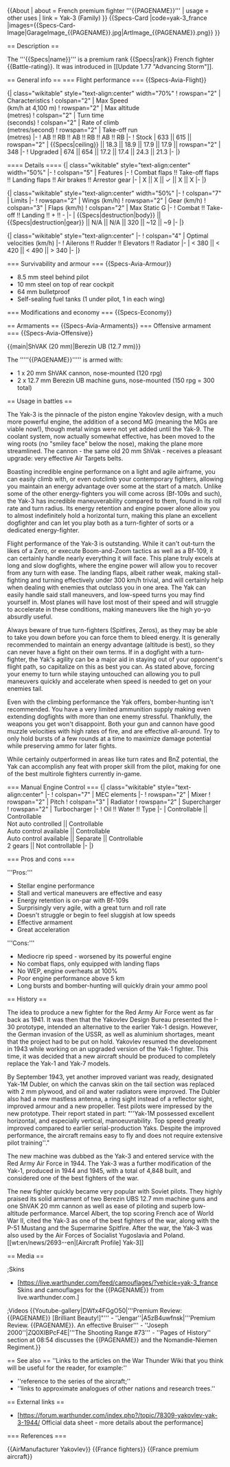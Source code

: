 {{About
| about = French premium fighter '''{{PAGENAME}}'''
| usage = other uses
| link = Yak-3 (Family)
}}
{{Specs-Card
|code=yak-3_france
|images={{Specs-Card-Image|GarageImage_{{PAGENAME}}.jpg|ArtImage_{{PAGENAME}}.png}}
}}

== Description ==
<!-- ''In the description, the first part should be about the history of and the creation and combat usage of the aircraft, as well as its key features. In the second part, tell the reader about the aircraft in the game. Insert a screenshot of the vehicle, so that if the novice player does not remember the vehicle by name, he will immediately understand what kind of vehicle the article is talking about.'' -->
The '''{{Specs|name}}''' is a premium rank {{Specs|rank}} French fighter {{Battle-rating}}. It was introduced in [[Update 1.77 "Advancing Storm"]].

== General info ==
=== Flight performance ===
{{Specs-Avia-Flight}}
<!-- ''Describe how the aircraft behaves in the air. Speed, manoeuvrability, acceleration and allowable loads - these are the most important characteristics of the vehicle.'' -->

{| class="wikitable" style="text-align:center" width="70%"
! rowspan="2" | Characteristics
! colspan="2" | Max Speed<br>(km/h at 4,100 m)
! rowspan="2" | Max altitude<br>(metres)
! colspan="2" | Turn time<br>(seconds)
! colspan="2" | Rate of climb<br>(metres/second)
! rowspan="2" | Take-off run<br>(metres)
|-
! AB !! RB !! AB !! RB !! AB !! RB
|-
! Stock
| 633 || 615 || rowspan="2" | {{Specs|ceiling}} || 18.3 || 18.9 || 17.9 || 17.9 || rowspan="2" | 348
|-
! Upgraded
| 674 || 654 || 17.2 || 17.4 || 24.3 || 21.3
|-
|}

==== Details ====
{| class="wikitable" style="text-align:center" width="50%"
|-
! colspan="5" | Features
|-
! Combat flaps !! Take-off flaps !! Landing flaps !! Air brakes !! Arrestor gear
|-
| X || X || ✓ || X || X     <!-- ✓ -->
|-
|}

{| class="wikitable" style="text-align:center" width="50%"
|-
! colspan="7" | Limits
|-
! rowspan="2" | Wings (km/h)
! rowspan="2" | Gear (km/h)
! colspan="3" | Flaps (km/h)
! colspan="2" | Max Static G
|-
! Combat !! Take-off !! Landing !! + !! -
|-
| {{Specs|destruction|body}} || {{Specs|destruction|gear}} || N/A || N/A || 320 || ~12 || ~9
|-
|}

{| class="wikitable" style="text-align:center"
|-
! colspan="4" | Optimal velocities (km/h)
|-
! Ailerons !! Rudder !! Elevators !! Radiator
|-
| < 380 || < 420 || < 490 || > 340
|-
|}

=== Survivability and armour ===
{{Specs-Avia-Armour}}
<!-- ''Examine the survivability of the aircraft. Note how vulnerable the structure is and how secure the pilot is, whether the fuel tanks are armoured, etc. Describe the armour, if there is any, and also mention the vulnerability of other critical aircraft systems.'' -->

* 8.5 mm steel behind pilot
* 10 mm steel on top of rear cockpit
* 64 mm bulletproof
* Self-sealing fuel tanks (1 under pilot, 1 in each wing)

=== Modifications and economy ===
{{Specs-Economy}}

== Armaments ==
{{Specs-Avia-Armaments}}
=== Offensive armament ===
{{Specs-Avia-Offensive}}
<!-- ''Describe the offensive armament of the aircraft, if any. Describe how effective the cannons and machine guns are in a battle, and also what belts or drums are better to use. If there is no offensive weaponry, delete this subsection.'' -->
{{main|ShVAK (20 mm)|Berezin UB (12.7 mm)}}

The '''''{{PAGENAME}}''''' is armed with:

* 1 x 20 mm ShVAK cannon, nose-mounted (120 rpg)
* 2 x 12.7 mm Berezin UB machine guns, nose-mounted (150 rpg = 300 total)

== Usage in battles ==
<!-- ''Describe the tactics of playing in the aircraft, the features of using aircraft in a team and advice on tactics. Refrain from creating a "guide" - do not impose a single point of view, but instead, give the reader food for thought. Examine the most dangerous enemies and give recommendations on fighting them. If necessary, note the specifics of the game in different modes (AB, RB, SB).'' -->
The Yak-3 is the pinnacle of the piston engine Yakovlev design, with a much more powerful engine, the addition of a second MG (meaning the MGs are viable now!), though metal wings were not yet added until the Yak-9.  The coolant system, now actually somewhat effective, has been moved to the wing roots (no "smiley face" below the nose), making the plane more streamlined. The cannon - the same old 20 mm ShVak - receives a pleasant upgrade: very effective Air Targets belts.

Boasting incredible engine performance on a light and agile airframe, you can easily climb with, or even outclimb your contemporary fighters, allowing you maintain an energy advantage over some at the start of a match. Unlike some of the other energy-fighters you will come across (Bf-109s and such), the Yak-3 has incredible maneuverability compared to them, found in its roll rate and turn radius. Its energy retention and engine power alone allow you to almost indefinitely hold a horizontal turn, making this plane an excellent dogfighter and can let you play both as a turn-fighter of sorts or a dedicated energy-fighter.

Flight performance of the Yak-3 is outstanding. While it can't out-turn the likes of a Zero, or execute Boom-and-Zoom tactics as well as a Bf-109, it can certainly handle nearly everything it will face. This plane truly excels at long and slow dogfights, where the engine power will allow you to recover from any turn with ease. The landing flaps, albeit rather weak, making stall-fighting and turning effectively under 300 km/h trivial, and will certainly help when dealing with enemies that outclass you in one area. The Yak can easily handle said stall maneuvers, and low-speed turns you may find yourself in. Most planes will have lost most of their speed and will struggle to accelerate in these conditions, making maneuvers like the high yo-yo absurdly useful.

Always beware of true turn-fighters (Spitfires, Zeros), as they may be able to take you down before you can force them to bleed energy. It is generally recommended to maintain an energy advantage (altitude is best), so they can never have a fight on their own terms. If in a dogfight with a turn-fighter, the Yak's agility can be a major aid in staying out of your opponent's flight path, so capitalize on this as best you can. As stated above, forcing your enemy to turn while staying untouched can allowing you to pull maneuvers quickly and accelerate when speed is needed to get on your enemies tail.

Even with the climbing performance the Yak offers, bomber-hunting isn't recommended. You have a very limited ammunition supply making even extending dogfights with more than one enemy stressful. Thankfully, the weapons you get won't disappoint. Both your gun and cannon have good muzzle velocities with high rates of fire, and are effective all-around. Try to only hold bursts of a few rounds at a time to maximize damage potential while preserving ammo for later fights.

While certainly outperformed in areas like turn rates and BnZ potential, the Yak can accomplish any feat with proper skill from the pilot, making for one of the best multirole fighters currently in-game.

=== Manual Engine Control ===
{| class="wikitable" style="text-align:center"
|-
! colspan="7" | MEC elements
|-
! rowspan="2" | Mixer
! rowspan="2" | Pitch
! colspan="3" | Radiator
! rowspan="2" | Supercharger
! rowspan="2" | Turbocharger
|-
! Oil !! Water !! Type
|-
| Controllable || Controllable<br>Not auto controlled || Controllable<br>Auto control available || Controllable<br>Auto control available || Separate || Controllable<br>2 gears || Not controllable
|-
|}

=== Pros and cons ===
<!-- ''Summarise and briefly evaluate the vehicle in terms of its characteristics and combat effectiveness. Mark its pros and cons in the bulleted list. Try not to use more than 6 points for each of the characteristics. Avoid using categorical definitions such as "bad", "good" and the like - use substitutions with softer forms such as "inadequate" and "effective".'' -->

'''Pros:'''

* Stellar engine performance
* Stall and vertical maneuvers are effective and easy
* Energy retention is on-par with Bf-109s
* Surprisingly very agile, with a great turn and roll rate
* Doesn't struggle or begin to feel sluggish at low speeds
* Effective armament
* Great acceleration

'''Cons:'''

* Mediocre rip speed - worsened by its powerful engine
* No combat flaps, only equipped with landing flaps
* No WEP, engine overheats at 100%
* Poor engine performance above 5 km
* Long bursts and bomber-hunting will quickly drain your ammo pool

== History ==
<!-- ''Describe the history of the creation and combat usage of the aircraft in more detail than in the introduction. If the historical reference turns out to be too long, take it to a separate article, taking a link to the article about the vehicle and adding a block "/History" (example: <nowiki>https://wiki.warthunder.com/(Vehicle-name)/History</nowiki>) and add a link to it here using the <code>main</code> template. Be sure to reference text and sources by using <code><nowiki><ref></ref></nowiki></code>, as well as adding them at the end of the article with <code><nowiki><references /></nowiki></code>. This section may also include the vehicle's dev blog entry (if applicable) and the in-game encyclopedia description (under <code><nowiki>=== In-game description ===</nowiki></code>, also if applicable).'' -->

The idea to produce a new fighter for the Red Army Air Force went as far back as 1941. It was then that the Yakovlev Design Bureau presented the I-30 prototype, intended an alternative to the earlier Yak-1 design. However, the German invasion of the USSR, as well as aluminium shortages, meant that the project had to be put on hold. Yakovlev resumed the development in 1943 while working on an upgraded version of the Yak-1 fighter. This time, it was decided that a new aircraft should be produced to completely replace the Yak-1 and Yak-7 models.

By September 1943, yet another improved variant was ready, designated Yak-1M Dubler, on which the canvas skin on the tail section was replaced with 2 mm plywood, and oil and water radiators were improved. The Dubler also had a new mastless antenna, a ring sight instead of a reflector sight, improved armour and a new propeller. Test pilots were impressed by the new prototype. Their report stated in part: "''Yak-1M possessed excellent horizontal, and especially vertical, manoeuvrability. Top speed greatly improved compared to earlier serial-production Yaks. Despite the improved performance, the aircraft remains easy to fly and does not require extensive pilot training''."

The new machine was dubbed as the Yak-3 and entered service with the Red Army Air Force in 1944. The Yak-3 was a further modification of the Yak-1, produced in 1944 and 1945, with a total of 4,848 built, and considered one of the best fighters of the war.

The new fighter quickly became very popular with Soviet pilots. They highly praised its solid armament of two Berezin UBS 12.7 mm machine guns and one ShVAK 20 mm cannon as well as ease of piloting and superb low-altitude performance. Marcel Albert, the top scoring French ace of World War II, cited the Yak-3 as one of the best fighters of the war, along with the P-51 Mustang and the Supermarine Spitfire. After the war, the Yak-3 was also used by the Air Forces of Socialist Yugoslavia and Poland.<ref name="forum">[[wt:en/news/2693--en|[Aircraft Profile] Yak-3]]</ref>

== Media ==
<!-- ''Excellent additions to the article would be video guides, screenshots from the game, and photos.'' -->

;Skins

* [https://live.warthunder.com/feed/camouflages/?vehicle=yak-3_france Skins and camouflages for the {{PAGENAME}} from live.warthunder.com.]

;Videos
{{Youtube-gallery|DWfx4FGgO50|'''Premium Review: {{PAGENAME}} [Brilliant Beauty!]"'''  - ''Jengar''|A5zB4uwfnsk|'''Premium Review. {{PAGENAME}}. An effective Bruiser''' - ''Joseph 2000''|ZQ0XIBPcF4E|'''The Shooting Range #73''' - ''Pages of History'' section at 08:54 discusses the {{PAGENAME}} and the Nomandie-Niemen Regiment.}}

== See also ==
''Links to the articles on the War Thunder Wiki that you think will be useful for the reader, for example:''

* ''reference to the series of the aircraft;''
* ''links to approximate analogues of other nations and research trees.''

== External links ==
<!-- ''Paste links to sources and external resources, such as:''
* ''topic on the official game forum;''
* ''other literature.'' -->

* [https://forum.warthunder.com/index.php?/topic/78309-yakovlev-yak-3-1944/ Official data sheet - more details about the performance]

=== References ===
<references />

{{AirManufacturer Yakovlev}}
{{France fighters}}
{{France premium aircraft}}